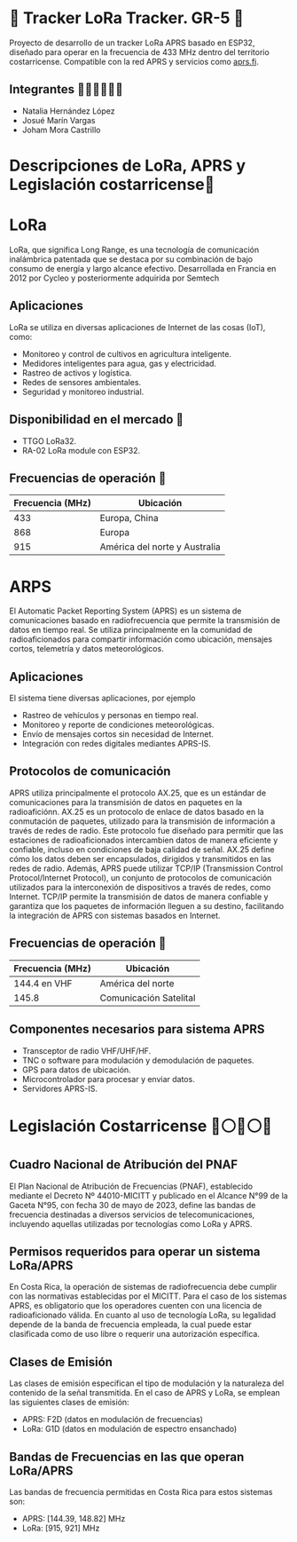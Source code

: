 # 📡 Tracker LoRa Tracker. GR-5 📡
Proyecto de desarrollo de un tracker LoRa APRS basado en ESP32, diseñado para operar en la frecuencia de 433 MHz dentro del territorio costarricense. Compatible con la red APRS y servicios como [aprs.fi](https://aprs.fi/).
## Integrantes 👨‍💻👨‍💻👨‍💻
- Natalia Hernández López
- Josué Marín Vargas
- Joham Mora Castrillo

# Descripciones de LoRa, APRS y Legislación costarricense📝
# LoRa
LoRa, que significa Long Range, es una tecnología de comunicación inalámbrica patentada que se destaca por su combinación de bajo consumo de energía y largo alcance efectivo. Desarrollada en Francia en 2012 por Cycleo y posteriormente adquirida por Semtech
## Aplicaciones  
LoRa se utiliza en diversas aplicaciones de Internet de las cosas (IoT), como:
  - Monitoreo y control de cultivos en agricultura inteligente.
  - Medidores inteligentes para agua, gas y electricidad.
  - Rastreo de activos y logística.
  - Redes de sensores ambientales.
  - Seguridad y monitoreo industrial.
## Disponibilidad en el mercado 💸
  - TTGO LoRa32.
  - RA-02 LoRa module con ESP32.
## Frecuencias de operación 📡
  |Frecuencia (MHz)|Ubicación|
  |----------------|---------|
  |433|Europa, China|
  |868|Europa|
  |915|América del norte y Australia|
# ARPS
El Automatic Packet Reporting System (APRS) es un sistema de comunicaciones basado en radiofrecuencia que permite la transmisión de datos en tiempo real. Se utiliza principalmente en la comunidad de radioaficionados para compartir información como ubicación, mensajes cortos, telemetría y datos meteorológicos.
## Aplicaciones 
El sistema tiene diversas aplicaciones, por ejemplo
  - Rastreo de vehículos y personas en tiempo real.
  - Monitoreo y reporte de condiciones meteorológicas.
  - Envío de mensajes cortos sin necesidad de Internet.
  - Integración con redes digitales mediantes APRS-IS.
## Protocolos de comunicación 
APRS  utiliza principalmente el protocolo AX.25, que es un estándar de comunicaciones para la transmisión de datos en paquetes en la radioaficiónn. AX.25 es un protocolo de enlace de datos basado en la conmutación de paquetes, utilizado para la transmisión de información a través de redes de radio. Este protocolo fue diseñado para permitir que las estaciones de radioaficionados intercambien datos de manera eficiente y confiable, incluso en condiciones de baja calidad de señal. AX.25 define cómo los datos deben ser encapsulados, dirigidos y transmitidos en las redes de radio. Además, APRS puede utilizar TCP/IP (Transmission Control Protocol/Internet Protocol), un conjunto de protocolos de comunicación utilizados para la interconexión de dispositivos a través de redes, como Internet. TCP/IP permite la transmisión de datos de manera confiable y garantiza que los paquetes de información lleguen a su destino, facilitando la integración de APRS con sistemas basados en Internet.
## Frecuencias de operación 📡
  |Frecuencia (MHz)|Ubicación|
  |----------------|---------|
  |144.4 en VHF|América del norte|
  |145.8|Comunicación Satelital|
## Componentes necesarios para sistema APRS
  - Transceptor de radio VHF/UHF/HF.
  - TNC o software para modulación y demodulación de paquetes.
  - GPS para datos de ubicación.
  - Microcontrolador para procesar y enviar datos.
  - Servidores APRS-IS.

# Legislación Costarricense 🔵⚪🔴⚪🔵
## Cuadro Nacional de Atribución del PNAF
El Plan Nacional de Atribución de Frecuencias (PNAF), establecido mediante el Decreto Nº 44010-MICITT y publicado en el Alcance N°99 de la Gaceta N°95, con fecha 30 de mayo de 2023, define las bandas de frecuencia destinadas a diversos servicios de telecomunicaciones, incluyendo aquellas utilizadas por tecnologías como LoRa y APRS.
## Permisos requeridos para operar un sistema LoRa/APRS
En Costa Rica, la operación de sistemas de radiofrecuencia debe cumplir con las normativas establecidas por el MICITT. Para el caso de los sistemas APRS, es obligatorio que los operadores cuenten con una licencia de radioaficionado válida. En cuanto al uso de tecnología LoRa, su legalidad depende de la banda de frecuencia empleada, la cual puede estar clasificada como de uso libre o requerir una autorización específica.
## Clases de Emisión
Las clases de emisión especifican el tipo de modulación y la naturaleza del contenido de la señal transmitida. En el caso de APRS y LoRa, se emplean las siguientes clases de emisión:
  - APRS: F2D (datos en modulación de frecuencias)
  - LoRa: G1D (datos en modulación de espectro ensanchado)
## Bandas de Frecuencias en las que operan LoRa/APRS
Las bandas de frecuencia permitidas en Costa Rica para estos sistemas son:
  - APRS: [144.39, 148.82] MHz
  - LoRa: [915, 921] MHz


